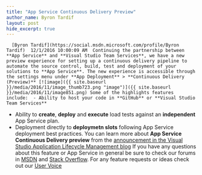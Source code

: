 ```yaml
---
title: "App Service Continuous Delivery Preview"
author_name: Byron Tardif
layout: post
hide_excerpt: true
---
```

      [Byron Tardif](https://social.msdn.microsoft.com/profile/Byron Tardif)  12/1/2016 10:00:09 AM  Continuing the partnership between **App Service** and **Visual Studio Team Services**, we have a new preview experience for setting up a continuous delivery pipeline to automate the source control, build, test and deployment of your solutions to **App Service**. The new experience is accessible through the settings menu under **App Deployment** > **Continuous Delivery (Preview)** [![image]({{ site.baseurl }}/media/2016/11/image_thumb723.png "image")]({{ site.baseurl }}/media/2016/11/image851.png) Some of the highlights features include:  - Ability to host your code in **GitHub** or **Visual Studio Team Services**
 - Ability to **create**, **deploy** and **execute** load tests against an **independent** App Service plan.
 - Deployment directly to **deploymetn slots** following App Service deployment best practices.
  You can learn more about **App Service Continuous Delivery preview** from the [announcement in the Visual Studio Application Lifecycle Management blog](https://blogs.msdn.microsoft.com/visualstudioalm/2016/11/17/azure-app-services-continuous-delivery/) If you have any questions about this feature or App Service in general be sure to check our forums in [MSDN](https://social.msdn.microsoft.com/Forums/en-US/home?forum=windowsazurewebsitespreview) and [Stack Overflow](https://stackoverflow.com/questions/tagged/azure-web-sites). For any feature requests or ideas check out our [User Voice](https://feedback.azure.com/forums/169385-web-apps-formerly-websites)     